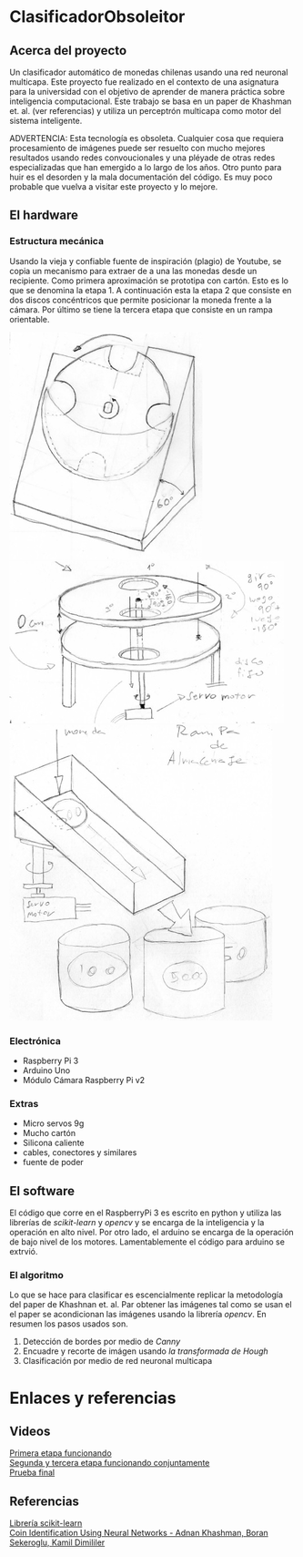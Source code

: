 # ClasificadorObsoleitor

## Acerca del proyecto

Un clasificador automático de monedas chilenas usando una red neuronal multicapa. Este proyecto fue realizado en el contexto de una asignatura para la universidad con el objetivo de aprender de manera práctica sobre inteligencia computacional. Este trabajo se basa en un paper de Khashman et. al. (ver referencias) y utiliza un perceptrón multicapa como motor del sistema inteligente.

ADVERTENCIA: Esta tecnología es obsoleta. Cualquier cosa que requiera procesamiento de imágenes puede ser resuelto con mucho mejores resultados usando redes convoucionales y una pléyade de otras redes especializadas que han emergido a lo largo de los años. Otro punto para huir es el desorden y la mala documentación del código. Es muy poco probable que vuelva a visitar este proyecto y lo mejore.

## El hardware

### Estructura mecánica
Usando la vieja y confiable fuente de inspiración (plagio) de Youtube, se copia un mecanismo para extraer de a una las monedas desde un recipiente. Como primera aproximación se prototipa con cartón. Esto es lo que se denomina la etapa 1. A continuación esta la etapa 2 que consiste en dos discos concéntricos que permite posicionar la moneda frente a la cámara. Por último se tiene la tercera etapa que consiste en un rampa orientable.

![alt text](imgs/Etapa1.jpg "Primera etapa")
![alt text](imgs/Etapa2.jpg "Segunda etapa")
![alt text](imgs/Rampa.jpg "Tercera etapa")

### Electrónica

+ Raspberry Pi 3
+ Arduino Uno
+ Módulo Cámara Raspberry Pi v2

### Extras

+ Micro servos 9g
+ Mucho cartón
+ Silicona caliente
+ cables, conectores y similares
+ fuente de poder


## El software

El código que corre en el RaspberryPi 3 es escrito en python y utiliza las librerías de *scikit-learn* y *opencv* y se encarga de la inteligencia y la operación en alto nivel. Por otro lado, el arduino se encarga de la operación de bajo nivel de los motores. Lamentablemente el código para arduino se extrvió.

### El algoritmo

Lo que se hace para clasificar es escencialmente replicar la metodología del paper de Khashnan et. al. Par obtener las imágenes tal como se usan el el paper se acondicionan las imágenes usando la librería *opencv*. En resumen los pasos usados son.

1. Detección de bordes por medio de *Canny*
2. Encuadre y recorte de imágen usando *la transformada de Hough*
3. Clasificación por medio de red neuronal multicapa

# Enlaces y referencias

## Videos
[Primera etapa funcionando](https://youtu.be/b-e9ZDQvpNs)  
[Segunda y tercera etapa funcionando conjuntamente](https://youtu.be/b-e9ZDQvpNs)  
[Prueba final](https://youtu.be/b-e9ZDQvpNs)  

## Referencias
[Librería scikit-learn](https://scikit-learn.org/stable/index.html)  
[Coin Identification Using Neural Networks - Adnan Khashman, Boran Sekeroglu, Kamil Dimililer](https://pdfs.semanticscholar.org/c872/97c158b1e0d4af8889a25e6a06d6305134d1.pdf)  
